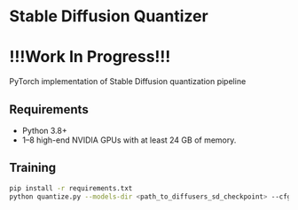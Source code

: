 # Stable Diffusion Quantizer

# !!!Work In Progress!!!

PyTorch implementation of Stable Diffusion quantization pipeline


## Requirements

* Python 3.8+
* 1–8 high-end NVIDIA GPUs with at least 24 GB of memory.

## Training

```bash
pip install -r requirements.txt
python quantize.py --models-dir <path_to_diffusers_sd_checkpoint> --cfg <path_to_quantizer_cfg> --gpus <n_gpus>
```
